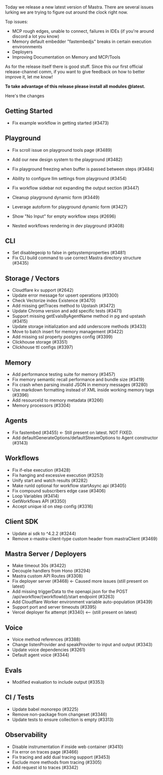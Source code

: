 Today we release a new latest version of Mastra. There are several issues lurking we are trying to figure out around the clock right now.

Top issues:

- MCP rough edges, unable to connect, failures in IDEs (if you're around discord a lot you know)
- Memory default embedder "fastembedjs" breaks in certain execution environnments
- Deployers
- Improving Documentation on Memory and MCP/Tools

As for the release itself there is good stuff. Since this our first official release-channel comm, if you want to give feedback on how to better improve it, let me know!

**To take advantage of this release please install all modules @latest.**

Here's the changes

## Getting Started

- Fix example workflow in getting started (#3473)

## Playground

- Fix scroll issue on playground tools page (#3489)
- Add our new design system to the playground (#3482)
- Fix playground freezing when buffer is passed between steps (#3484)
- Ability to configure llm settings from playground (#3454)
- Fix workflow sidebar not expanding the output section (#3447)
- Cleanup playground dynamic form (#3449)
- Leverage autoform for playground dynamic form (#3427)

- Show "No Input" for empty workflow steps (#2696)
- Nested workflows rendering in dev playground (#3408)

## CLI

- Set disablegeoip to false in getsystemproperties (#3481)
- Fix CLI build command to use correct Mastra directory structure (#3435)

## Storage / Vectors

- Cloudflare kv support (#2642)
- Update error message for upsert operations (#3300)
- Check Vectorize index Existence (#3470)
- Add missing getTraces method to Upstash (#3472)
- Update Chroma version and add specific tests (#3471)
- Support missing getEvalsByAgentName method in pg and upstash (#3415)
- Update storage initialization and add underscore methods (#3433)
- Move to batch insert for memory management (#3422)
- Add missing ssl property postgres config (#3399)
- Clickhouse storage (#3351)
- Clickhouse ttl configs (#3397)

## Memory

- Add performance testing suite for memory (#3457)
- Fix memory semantic recall performance and bundle size (#3419)
- Fix crash when parsing invalid JSON in memory messages (#3280)
- Use markdown formatting instead of XML inside working memory tags (#3396)
- Add resourceId to memory metadata (#3266)
- Memory processors (#3304)

## Agents

- Fix fastembed (#3455) <- Still present on latest. NOT FIXED.
- Add defaultGenerateOptions/defaultStreamOptions to Agent constructor (#3143)

## Workflows

- Fix if-else execution (#3428)
- Fix hanging and excessive execution (#3253)
- Unify start and watch results (#3282)
- Make runId optional for workflow startAsync api (#3405)
- Fix compound subscribers edge case (#3406)
- Loop Variables (#3414)
- GetWorkflows API (#3350)
- Accept unique id on step config (#3316)

## Client SDK

- Update ai sdk to ^4.2.2 (#3244)
- Remove x-mastra-client-type custom header from mastraClient (#3469)

## Mastra Server / Deployers

- Make timeout 30s (#3422)
- Decouple handlers from Hono (#3294)
- Mastra custom API Routes (#3308)
- Fix deployer server (#3468) <- Caused more issues (still present on latest)
- Add missing triggerData to the openapi.json for the POST /api/workflow/{workflowId}/start endpoint (#3263)
- Add Cloudflare Worker environment variable auto-population (#3439)
- Support port and server timeouts (#3395)
- Vercel deployer fix attempt (#3340) <-- (still present on latest)

## Voice

- Voice method references (#3388)
- Change listenProvider and speakProvider to input and output (#3343)
- Update voice dependencies (#3261)
- Default agent voice (#3344)

## Evals

- Modified evaluation to include output (#3353)

## CI / Tests

- Update babel monorepo (#3225)
- Remove non-package from changeset (#3346)
- Update tests to ensure collection is empty (#3313)

## Observability

- Disable instrumentation if inside web container (#3410)
- Fix error on traces page (#3466)
- Fix tracing and add dual tracing support (#3453)
- Exclude more methods from tracing (#3305)
- Add request id to traces (#3342)
